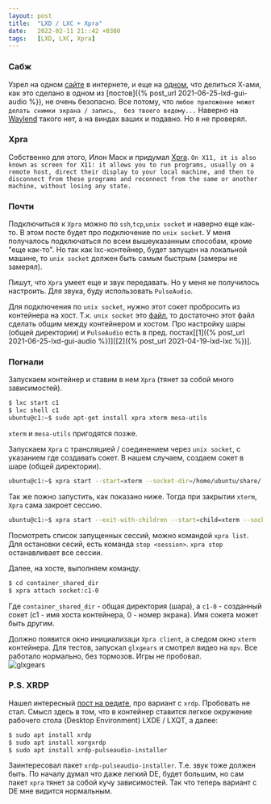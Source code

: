 ```yaml
---
layout: post
title:  "LXD / LXC + Xpra"
date:   2022-02-11 21::42 +0300
tags:	[LXD, LXC, Xpra]
---
```

### Сабж
Узрел на одном [сайте](https://www.google.com/) в интернете, и еще на
[одном](https://thelion.website/posts/flathub-discord-permissions-explained/),
что делиться Х-ами, как это сделано в одном из [постов]({% post_url 2021-06-25-lxd-gui-audio %}), 
не очень безопасно. Все потому, что `любое приложение может делать снимки экрана / запись, 
без твоего ведому...` Наверно на [Waylend](https://wayland.freedesktop.org/) такого нет, 
а на виндах ваших и подавно. Но я не проверял. 

### Xpra
Собственно для этого, Илон Маск и придумал [Xpra](https://xpra.org/).
`On X11, it is also known as screen for X11: it allows you to run programs,
usually on a remote host, direct their display to your local machine, and then
to disconnect from these programs and reconnect from the same or another
machine, without losing any state.`

### Почти
Подключиться к `Xpra` можно по `ssh`,`tcp`,`unix socket` и наверно еще
как-то. В этом посте будет про подключение по `unix socket`. У меня получалось
подключаться по всем вышеуказанным способам, кроме "еще как-то". Но так как
lxc-контейнер, будет запущен на локальной машине, то `unix socket` должен быть
самым быстрым (замеры не замерял).

Пишут, что  `Xpra` умеет еще и звук передавать. Но у меня не получилось
настроить. Для звука, буду использовать `PulseAudio`.

Для подключения по `unix socket`, нужно этот сокет пробросить из контейнера на
хост. Т.к. `unix socket` это [файл](https://stackoverflow.com/questions/13378035/socket-and-file-descriptors), 
то достаточно этот файл сделать общим между контейнером и хостом. 
Про настройку шары (общей директории) и `PulseAudio` есть в пред.
постах\[[1]({% post_url 2021-06-25-lxd-gui-audio %})\]\[[2]({% post_url 2021-04-19-lxd-lxc %})\].

### Погнали
Запускаем контейнер и ставим в нем `Xpra` (тянет за собой много
зависимостей). 
```sh
$ lxc start c1
$ lxc shell c1
ubuntu@c1:~$ sudo apt-get install xpra xterm mesa-utils
```
`xterm` и `mesa-utils` пригодятся позже.

Запускаем `Xpra` с трансляцией / соединением через `unix socket`, с указанием
где создавать сокет. В нашем случаем, создаем сокет в шаре (общей директории).
```sh
ubuntu@c1:~$ xpra start --start=xterm --socket-dir=/home/ubuntu/share/
```
Так же пожно запустить, как показано ниже. Тогда при закрытии `xterm`, `Xpra`
сама закроет сессию.
```sh
ubuntu@c1:~$ xpra start --exit-with-children --start=child=xterm --socket-dir=/home/ubuntu/share/
```
Посмотреть список запущенных сессий, можно командой `xpra list`. Для остановки
сесий, есть команда `stop <session>`. `xpra stop` останавливает все сессии.

Далее, на хосте, выполняем команду.  
```sh
$ cd container_shared_dir
$ xpra attach socket:c1-0 
```
Где `container_shared_dir` - общая директория (шара), а `c1-0` - созданный
сокет (с1 - имя хоста контейнера, 0 - номер экрана). Имя сокета может быть другим.

Должно появится окно инициализаци `Xpra client`, а следом окно `xterm`
контейнера. Для тестов, запускал `glxgears` и смотрел видео на `mpv`. Все
работало нормально, без тормозов. Игры не пробовал.<br/>
![glxgears](https://i.imgur.com/lVDld2Z.png)

### P.S. XRDP
Нашел интересный
[пост на
редите](https://www.reddit.com/r/LXD/comments/8gqzhg/comment/dyhhicv/?utm_source=share&utm_medium=web2x&context=3),
про вариант с `xrdp`. Пробовать не стал. Смысл здесь в том, что в контейнер 
ставится легкое окружение рабочего стола (Desktop Environment) LXDE / LXQT, а далее:
```sh
$ sudo apt install xrdp
$ sudo apt install xorgxrdp
$ sudo apt install xrdp-pulseaudio-installer
```
Заинтересовал пакет `xrdp-pulseaudio-installer`. Т.е. звук тоже должен быть. 
По началу думал что даже легкий DE, будет большим, но сам пакет `xpra` тянет за
собой кучу зависимостей. Так что теперь вариант с DE мне видится нормальным.  
